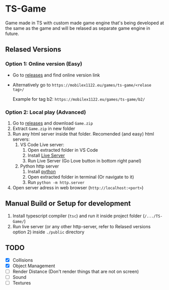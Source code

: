 # TS-Game

Game made in TS with custom made game engine that's being developed at the same as the game and will be relased as separate game engine in future.

## Relased Versions

### Option 1: Online version (Easy)

- Go to [releases](https://github.com/mobilex1122/TS-Game/releases) and find online version link
- Alternatively go to `https://mobilex1122.eu/games/ts-game/<relase tag>/`
  
  Example for tag b2: `https://mobilex1122.eu/games/ts-game/b2/`

### Option 2: Local play (Advanced)

1. Go to [releases](https://github.com/mobilex1122/TS-Game/releases) and download `Game.zip`
2. Extract `Game.zip` in new folder
3. Run any html server inside that folder. Recomended (and easy) html servers:
   1. VS Code Live server:
      1. Open extracted folder in VS Code
      2. Install [Live Server](https://marketplace.visualstudio.com/items?itemName=ritwickdey.LiveServer)
      3. Run Live Server (Go Love button in bottom right panel)
   2. Python http server
      1. Install [python](https://www.python.org/downloads/)
      2. Open extracted folder in terminal (Or navigate to it)
      3. Run `python -m http.server`
4. Open server adress in web browser (`http://localhost:<port>`)

## Manual Build or Setup for development

1. Install typescript compiler (`tsc`) and run it inside project folder (`/.../TS-Game/`)
2. Run live server (or any other http-server, refer to Relased versions option 2) inside `./public` directory

## TODO

- [x] Collisions
- [x] Object Management
- [ ] Render Distance (Don't render things that are not on screen)
- [ ] Sound
- [ ] Textures
